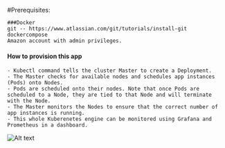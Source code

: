 #Prerequisites:

    ###Docker
    git -- https://www.atlassian.com/git/tutorials/install-git
    dockercompose
    Amazon account with admin privileges.
    
    
 #### How to provision this app
 

    - Kubectl command tells the cluster Master to create a Deployment.
    - The Master checks for available nodes and schedules app instances (Pods) onto Nodes.
    - Pods are scheduled onto their nodes. Note that once Pods are scheduled to a Node, they are tied to that Node and will terminate with the Node.
    - The Master monitors the Nodes to ensure that the correct number of app instances is running.
    - This whole Kuberenetes engine can be monitored using Grafana and Prometheus in a dashboard.
 
 
![Alt text](https://cdn-images-1.medium.com/max/2000/1*fqlivmOGP9jJrja4lWT6pA.png)
